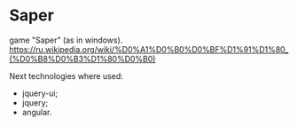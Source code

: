 # Saper
game "Saper" (as in windows). https://ru.wikipedia.org/wiki/%D0%A1%D0%B0%D0%BF%D1%91%D1%80_(%D0%B8%D0%B3%D1%80%D0%B0)

Next technologies where used:
- jquery-ui;
- jquery;
- angular.

